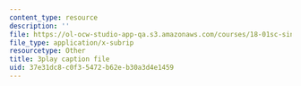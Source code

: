 ```yaml
---
content_type: resource
description: ''
file: https://ol-ocw-studio-app-qa.s3.amazonaws.com/courses/18-01sc-single-variable-calculus-fall-2010/37e31dc8c0f35472b62eb30a3d4e1459_sRIDVAcoG5A.vtt
file_type: application/x-subrip
resourcetype: Other
title: 3play caption file
uid: 37e31dc8-c0f3-5472-b62e-b30a3d4e1459
---
```

